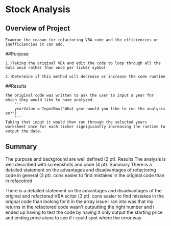 # Stock Analysis

## Overview of Project

	Examine the reason for refactoring VBA code and the efficiencies or inefficiencies it can add.
  
##Purpose

	1.)Taking the original VBA and edit the code to loop through all the data once rather than once per ticker symbol 
	
	2.)Determine if this method will decrease or increase the code runtime

##Results

	The original code was written to ask the user to input a year for which they would like to have analyzed. 
		'''
		yearValue = InputBox("What year would you like to run the analysis on?")
		'''
	Taking that input it would then run through the selected years worksheet once for each ticker signigicantly increasing the runtime to output the data.
	
## Summary


The purpose and background are well defined (2 pt).
Results
The analysis is well described with screenshots and code (4 pt).
Summary
There is a detailed statement on the advantages and disadvantages of refactoring code in general (3 pt).
	cons
		easier to find mistakes in the original code than in refacotred
		
There is a detailed statement on the advantages and disadvantages of the original and refactored VBA script (3 pt).
	cons
		easier to find mistakes in the orignal code than looking for it in the array
		issue i ran into was that my returns in the refactored code wasn't outputting the right number and i ended up having to test the code by having it only output the starting price and ending price alone to see if i could spot where the error was

